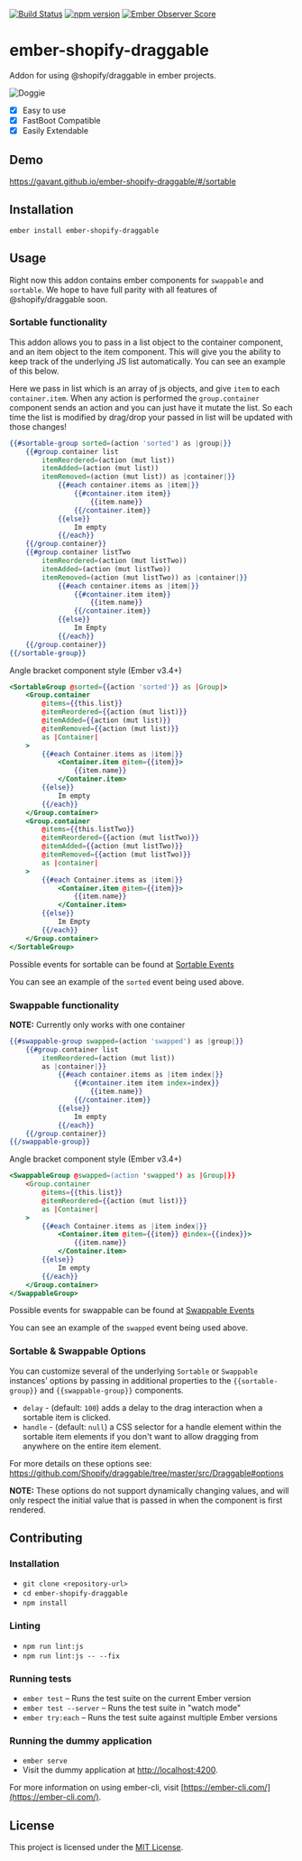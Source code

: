 [![Build Status](https://travis-ci.org/Gavant/ember-shopify-draggable.svg?branch=master)](https://travis-ci.org/Gavant/ember-shopify-draggable)
[![npm version](https://badge.fury.io/js/ember-shopify-draggable.svg)](https://badge.fury.io/js/ember-shopify-draggable)
[![Ember Observer Score](http://emberobserver.com/badges/ember-shopify-draggable.svg)](http://emberobserver.com/addons/ember-shopify-draggable)

ember-shopify-draggable
==============================================================================

Addon for using @shopify/draggable in ember projects.

![Doggie](https://media1.tenor.com/images/237857b4502f6d15cccbd58c5ca05257/tenor.gif?itemid=3501646)


- [X] Easy to use
- [X] FastBoot Compatible
- [X] Easily Extendable

Demo
------------------------------------------------------------------------------
https://gavant.github.io/ember-shopify-draggable/#/sortable


Installation
------------------------------------------------------------------------------

```
ember install ember-shopify-draggable
```


Usage
------------------------------------------------------------------------------

Right now this addon contains ember components for `swappable` and `sortable`. We hope to have full parity with all features of @shopify/draggable soon.

### Sortable functionality
This addon allows you to pass in a list object to the container component, and an item object to the item component.
This will give you the ability to keep track of the underlying JS list automatically. You can see an example of this below.

Here we pass in list which is an array of js objects, and give `item` to each `container.item`. When any action is performed
the `group.container` component sends an action and you can just have it mutate the list. So each time the list is modified by drag/drop
your passed in list will be updated with those changes!

```handlebars
{{#sortable-group sorted=(action 'sorted') as |group|}}
    {{#group.container list
        itemReordered=(action (mut list))
        itemAdded=(action (mut list))
        itemRemoved=(action (mut list)) as |container|}}
            {{#each container.items as |item|}}
                {{#container.item item}}
                    {{item.name}}
                {{/container.item}}
            {{else}}
                Im empty
            {{/each}}
    {{/group.container}}
    {{#group.container listTwo
        itemReordered=(action (mut listTwo))
        itemAdded=(action (mut listTwo))
        itemRemoved=(action (mut listTwo)) as |container|}}
            {{#each container.items as |item|}}
                {{#container.item item}}
                    {{item.name}}
                {{/container.item}}
            {{else}}
                Im Empty
            {{/each}}
    {{/group.container}}
{{/sortable-group}}
```

Angle bracket component style (Ember v3.4+)
```handlebars
<SortableGroup @sorted={{action 'sorted'}} as |Group|>
    <Group.container
        @items={{this.list}}
        @itemReordered={{action (mut list)}}
        @itemAdded={{action (mut list)}}
        @itemRemoved={{action (mut list)}}
        as |Container|
    >
        {{#each Container.items as |item|}}
            <Container.item @item={{item}}>
                {{item.name}}
            </Container.item>
        {{else}}
            Im empty
        {{/each}}
    </Group.container>
    <Group.container
        @items={{this.listTwo}}
        @itemReordered={{action (mut listTwo)}}
        @itemAdded={{action (mut listTwo)}}
        @itemRemoved={{action (mut listTwo)}}
        as |container|
    >
        {{#each Container.items as |item|}}
            <Container.item @item={{item}}>
                {{item.name}}
            </Container.item>
        {{else}}
            Im Empty
        {{/each}}
    </Group.container>
</SortableGroup>
```

Possible events for sortable can be found at [Sortable Events](https://shopify.github.io/draggable/docs/identifiers.html#sortable-sortableevent)

You can see an example of the `sorted` event being used above.

### Swappable functionality
**NOTE:** Currently only works with one container
```handlebars
{{#swappable-group swapped=(action 'swapped') as |group|}}
    {{#group.container list
        itemReordered=(action (mut list))
        as |container|}}
            {{#each container.items as |item index|}}
                {{#container.item item index=index}}
                    {{item.name}}
                {{/container.item}}
            {{else}}
                Im empty
            {{/each}}
    {{/group.container}}
{{/swappable-group}}
```

Angle bracket component style (Ember v3.4+)
```handlebars
<SwappableGroup @swapped=(action 'swapped') as |Group|}}
    <Group.container
        @items={{this.list}}
        @itemReordered={{action (mut list)}}
        as |Container|
    >
        {{#each Container.items as |item index|}}
            <Container.item @item={{item}} @index={{index}}>
                {{item.name}}
            </Container.item>
        {{else}}
            Im empty
        {{/each}}
    </Group.container>
</SwappableGroup>
```

Possible events for swappable can be found at [Swappable Events](https://shopify.github.io/draggable/docs/identifiers.html#swappable-swappableevent)

You can see an example of the `swapped` event being used above.

### Sortable & Swappable Options
You can customize several of the underlying `Sortable` or `Swappable` instances' options by passing in additional properties to the `{{sortable-group}}` and `{{swappable-group}}` components.

* `delay` - (default: `100`) adds a delay to the drag interaction when a sortable item is clicked.
* `handle` - (default: `null`) a CSS selector for a handle element within the sortable item elements if you don't want to allow dragging from anywhere on the entire item element.

For more details on these options see:  
https://github.com/Shopify/draggable/tree/master/src/Draggable#options

**NOTE:** These options do not support dynamically changing values, and will only respect the initial value that is passed in when the component is first rendered.


Contributing
------------------------------------------------------------------------------

### Installation

* `git clone <repository-url>`
* `cd ember-shopify-draggable`
* `npm install`

### Linting

* `npm run lint:js`
* `npm run lint:js -- --fix`

### Running tests

* `ember test` – Runs the test suite on the current Ember version
* `ember test --server` – Runs the test suite in "watch mode"
* `ember try:each` – Runs the test suite against multiple Ember versions

### Running the dummy application

* `ember serve`
* Visit the dummy application at [http://localhost:4200](http://localhost:4200).

For more information on using ember-cli, visit [https://ember-cli.com/](https://ember-cli.com/).

License
------------------------------------------------------------------------------

This project is licensed under the [MIT License](LICENSE.md).
